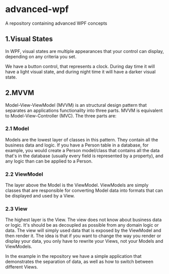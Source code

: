 # advanced-wpf
A repository containing advanced WPF concepts


## 1.Visual States

In WPF, visual states are multiple appearances that your control can display, depending on any criteria you set.

We have a button control, that represents a clock. During day time it will have a light visual state, and during night time it will have a darker visual state.

## 2.MVVM

Model-View-ViewModel (MVVM) is an structural design pattern that separates an applications functionality into three parts. 
MVVM is equivalent to Model-View-Controller (MVC).
The three parts are:

### 2.1 Model

Models are the lowest layer of classes in this pattern. They contain all the business data and logic. 
If you have a Person table in a database, for example, you would create a Person model/class that contains all the data that's in the database (usually every field is represented by a property), and any logic than can be applied to a Person.

### 2.2 ViewModel

The layer above the Model is the ViewModel. ViewModels are simply classes that are responsible for converting Model data into formats that can be displayed and used by a View.

### 2.3 View

The highest layer is the View. The view does not know about business data or logic. It's should be as decoupled as possible from any domain logic or data.
The view will simply used data that is exposed by the ViewModel and then render it. The idea is that if you want to change the way you render or display your data, you only have to rewrite your Views, not your Models and ViewModels.

In the example in the repository we have a simple application that demonstrates the separation of data, as well as how to switch between different Views.